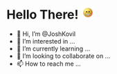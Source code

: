 
# **Hello There!** <img src="https://raw.githubusercontent.com/JoshKovil/JoshKovil/master/cheerful.gif" width="30px">

- 👋 Hi, I’m @JoshKovil
- 👀 I’m interested in ...
- 🌱 I’m currently learning ...
- 💞️ I’m looking to collaborate on ...
- 📫 How to reach me ...
